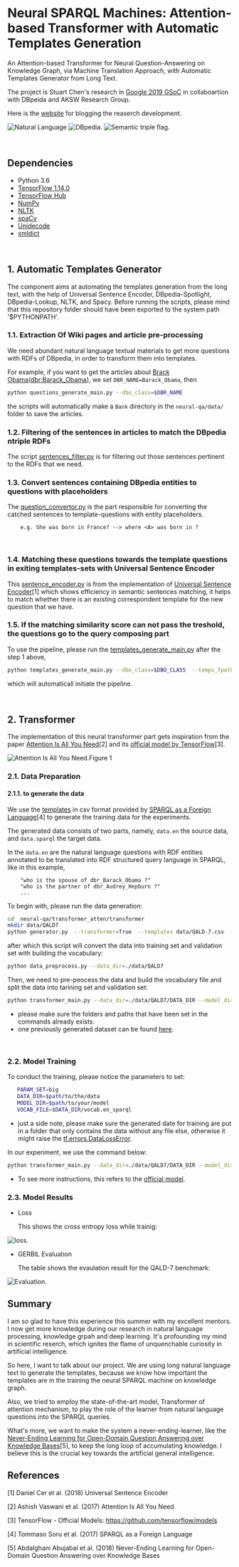 # Neural SPARQL Machines: Attention-based Transformer with Automatic Templates Generation

An Attention-based Transformer for Neural Question-Answering on Knowledge Graph, via Machine Translation Approach, with Automatic Templates Generator from Long Text.

The project is Stuart Chen's research in [Google 2019 GSoC](https://summerofcode.withgoogle.com/) in collaboartion with DBpeida and AKSW Research Group. 

Here is the [website](https://stuartjchan.online/) for blogging the reaserch development.

![Natural Language](http://www.liberai.org/img/flag-uk-160px.png "English Language")
![DBpedia.](https://upload.wikimedia.org/wikipedia/commons/thumb/7/73/DBpediaLogo.svg/200px-DBpediaLogo.svg.png "DBpedia")
![Semantic triple flag.](http://www.liberai.org/img/flag-sparql-160px.png "SPARQL")

<br>

## Dependencies

- Python 3.6
- [TensorFlow 1.14.0](https://pypi.org/project/tensorflow/)
- [TensorFlow Hub](https://github.com/tensorflow/hub)
- [NumPy](http://www.numpy.org/)
- [NLTK](https://www.nltk.org/)
- [spaCy](https://spacy.io/)
- [Unidecode](https://pypi.org/project/Unidecode/)
- [xmldict](https://pypi.org/project/xmldict/)

<br>

## 1. Automatic Templates Generator

The component aims at automating the templates generation from the long text, with the help of Universal Sentence Encoder, DBpedia-Spotlight, DBpedia-Lookup, NLTK, and Spacy. Before running the scripts, please mind that this repository folder should have been exported to the system path '$PYTHONPATH'.

### 1.1. Extraction Of Wiki pages and article pre-processing

We need abundant natural language textual materials to get more questions with RDFs of DBpedia, in order to transform them into templates.

For example, if you want to get the articles about [Brack Obama](https://en.wikipedia.org/wiki/Barack_Obama)([dbr:Barack_Obama](http://dbpedia.org/page/Barack_Obama)), we set `DBR_NAME=Barack_Obama`, then 

```bash
python questions_generate_main.py --dbo_class=$DBR_NAME
```

the scripts will automatically make a `Bank` directory in the `neural-qa/data/` folder to save the articles.
<br>

### 1.2. Filtering of the sentences in articles to match the DBpedia ntriple RDFs

The script [sentences_filter.py](https://github.com/StuartCHAN/neural-qa/blob/gsoc-stuart/templates_generator/sentences_filter.py) is for filtering out those sentences pertinent to the RDFs that we need.
<br>

### 1.3. Convert sentences containing DBpedia entities to questions with placeholders

The [question_convertor.py](https://github.com/StuartCHAN/neural-qa/blob/gsoc-stuart/templates_generator/question_convertor.py) is the part responsible for converting the catched sentences to template-questions with entity placeholders.

```txt
    e.g. She was born in France? --> where <A> was born in ?
```
<br>

### 1.4. Matching these questions towards the template questions in exiting templates-sets with Universal Sentence Encoder

This [sentence_encoder.py](https://github.com/StuartCHAN/neural-qa/blob/gsoc-stuart/templates_generator/vec_utils/sentence_encoder.py) is from the implementation of [Universal Sentence Encoder](https://tfhub.dev/google/universal-sentence-encoder/2)[1] which shows efficiency in semantic sentences matching, it helps to match whether there is an existing correspondent template for the new question that we have.
<br>

### 1.5. If the matching similarity score can not pass the treshold, the questions go to the query composing part 

To use the pipeline, please run the [templates_generate_main.py](https://github.com/StuartCHAN/neural-qa/blob/gsoc-stuart/templates_generator/templates_generate_main.py) after the step 1 above,

```bash
python templates_generate_main.py --dbo_class=$DBO_CLASS  --temps_fpath=$EXISTING_TEMPLATES_FILE_PATH  --text_fpath=$TEXT_FILE_PATH  --ntriple_fpath=$NTRIPLES_FILE_PATH  --train_vec=$WHETHER_TO_TRAIN_THE_VECTOR  --vecpath=$FILE_PATH_THAT_SAVES_VECTORS   --temp_save_path=$FILE_PATH_SAVING_RESULTS 
```

which will automaticall initiate the pipeline.

<br>

## 2. Transformer

The implementation of this neural transformer part gets inspiration from the paper [Attention Is All You Need](https://arxiv.org/abs/1706.03762)[2] and its [official model by TensorFlow](https://github.com/tensorflow/models/tree/master/official)[3].

![Attention Is All You Need.Figure 1](http://nlp.seas.harvard.edu/images/the-annotated-transformer_14_0.png "Attention Is All You Need.Figure 1(by Ashish Vaswani et al.)")


### 2.1. Data Preparation

#### 2.1.1. to generate the data  

We use the [templates](https://github.com/AKSW/NSpM/tree/master/data) in csv format provided by [SPARQL as a Foreign Language](https://arxiv.org/abs/1708.07624)[4] to generate the training data for the experiments.

The generated data consists of two parts, namely, `data.en` the source data, and `data.sparql` the target data.

In the `data.en` are the natural language questions with RDF entities annotated to be translated into RDF structured query language in SPARQL, like in this example,

```text
    "who is the spouse of dbr_Barack_Obama ?"
    "who is the partner of dbr_Audrey_Hepburn ?"
    ...
```

To begin with, please run the data generation:

```bash
cd  neural-qa/transformer_atten/transformer
mkdir data/QALD7
python generator.py  --transformer=True  --templates data/QALD-7.csv  --output data/QALD7
```

after which this script will convert the data into training set and validation set with building the vocabulary:

```bash
python data_preprocess.py --data_dir=./data/QALD7
```

Then, we need to pre-peocess the data and build the vocabulary file and split the data into tarining set and validation set:

```bash
python transformer_main.py --data_dir=./data/QALD7/DATA_DIR --model_dir=./data/QALD7/model_QALD7   --vocab_file=./data/QALD7/vocab.en_sparql   --param_set=big 

```

*  please make sure the folders and paths that have been set in the commands already exists. 
*  one previously generated dataset can be found [here](https://github.com/StuartCHAN/neural-qa/blob/gsoc-stuart/transformer_atten/transformer/data.zip).

<br>

### 2.2. Model Training 

To conduct the training, please notice the parameters to set:

```bash
   PARAM_SET=big
   DATA_DIR=$path/to/the/data
   MODEL_DIR=$path/to/your/model
   VOCAB_FILE=$DATA_DIR/vocab.en_sparql
```

* just a side note, please make sure the generated date for training are put in a folder that only contains the data without any file else, otherwise it might raise the [tf.errors.DataLossError](https://www.tensorflow.org/api_docs/python/tf/errors/DataLossError). 

In our experiment, we use the command below:

```bash
python transformer_main.py --data_dir=./data/QALD7/DATA_DIR --model_dir=./data/QALD7/model_QALD7   --vocab_file=./data/QALD7/vocab.en_sparql   --param_set=big 
```

* To see more instructions, this refers to the [official model](https://github.com/tensorflow/models/tree/master/official/transformer#detailed-instructions).

### 2.3. Model Results

* Loss

    This shows the cross entropy loss while trainig:

![loss.](https://res.cloudinary.com/stuarteec/image/upload/v1566787028/loss_sngtwq.png "loss")


* GERBIL Evaluation

    The table shows the evaulation result for the QALD-7 benchmark:

![Evaluation.](https://res.cloudinary.com/stuarteec/image/upload/v1566787028/transf_good.gerbil.qald7_jtqxfx.png "Evaluation")


## Summary

I am so glad to have this experience this summer with my excellent mentors. I now get more knowledge during our research in natural language processing, knowledge grpah and deep learning. It's profounding my mind in scientific reserch, which ignites the flame of unquenchable curiosity in artificial intelligence.

So here, I want to talk about our project. We are using long natural language text to generate the templates, because we know how important the templates are in the training the neural SPARQL machine on knowledge graph.

Also, we tried to employ the state-of-the-art model, Transformer of attention mechanism, to play the role of the learner from natural language questions into the SPARQL queries.

What's more, we want to make the system a never-ending-learner, like the [Never-Ending Learning for Open-Domain Question Answering over Knowledge Bases](https://dl.acm.org/citation.cfm?id=3186004)[5], to keep the long loop of accumulating knowledge. I believe this is the crucial key towards the artificial general intelligence.



## References

[1] Daniel Cer et al. (2018) Universal Sentence Encoder

[2] Ashish Vaswani et al. (2017) Attention Is All You Need 

[3] TensorFlow - Official Models: https://github.com/tensorflow/models 

[4] Tommaso Soru et al. (2017) SPARQL as a Foreign Language

[5] Abdalghani Abujabal et al. (2018) Never-Ending Learning for Open-Domain Question Answering over Knowledge Bases


<br>
